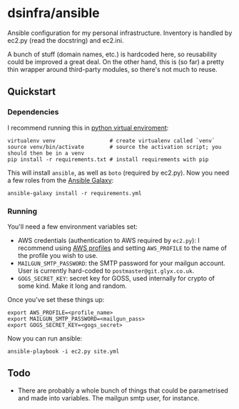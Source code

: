 # dsinfra/ansible

Ansible configuration for my personal infrastructure. Inventory is handled by
ec2.py (read the docstring) and ec2.ini.

A bunch of stuff (domain names, etc.) is hardcoded here, so reusability could
be improved a great deal.  On the other hand, this is (so far) a pretty thin
wrapper around third-party modules, so there's not much to reuse.

## Quickstart

### Dependencies

I recommend running this in [python virtual enviroment](https://virtualenv.pypa.io/en/stable/):

    virtualenv venv                 # create virtualenv called `venv`
    source venv/bin/activate        # source the activation script; you should then be in a venv
    pip install -r requirements.txt # install requirements with pip

This will install `ansible`, as well as `boto` (required by ec2.py). Now you
need a few roles from the [Ansible Galaxy](https://galaxy.ansible.com/):

    ansible-galaxy install -r requirements.yml

### Running

You'll need a few environment variables set:

 - AWS credentials (authentication to AWS required by `ec2.py`): I recommend
   using [AWS profiles](https://docs.aws.amazon.com/cli/latest/userguide/cli-chap-getting-started.html#cli-multiple-profiles)
   and setting `AWS_PROFILE` to the name of the profile you wish to use.
 - `MAILGUN_SMTP_PASSWORD`: the SMTP password for your mailgun account. User is
   currently hard-coded to `postmaster@git.glyx.co.uk`.
 - `GOGS_SECRET_KEY`: secret key for GOSS, used internally for crypto of some
   kind. Make it long and random.

Once you've set these things up:

    export AWS_PROFILE=<profile_name>
    export MAILGUN_SMTP_PASSWORD=<mailgun_pass>
    export GOGS_SECRET_KEY=<gogs_secret>

Now you can run ansible:

    ansible-playbook -i ec2.py site.yml

## Todo

 - There are probably a whole bunch of things that could be parametrised and
   made into variables. The mailgun smtp user, for instance.

